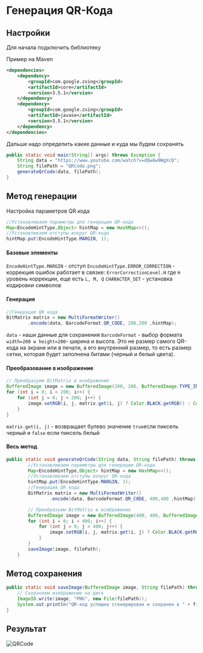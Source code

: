 # Генерация QR-Кода

## Настройки
Для начала подключить библиотеку

Пример на Maven
``` xml
<dependencies>  
    <dependency>  
        <groupId>com.google.zxing</groupId>  
        <artifactId>core</artifactId>  
        <version>3.5.1</version>  
    </dependency>  
    <dependency>  
        <groupId>com.google.zxing</groupId>  
        <artifactId>javase</artifactId>  
        <version>3.5.1</version>  
    </dependency>  
</dependencies>
```


Дальше надо определить какие данные и куда мы будем сохранять

```java
public static void main(String[] args) throws Exception {  
    String data = "https://www.youtube.com/watch?v=dQw4w9WgXcQ";  
    String filePath = "QRCode.png";  
    generateQrCode(data, filePath);  
}
```



## Метод генерации


Настройка параметров QR кода
```Java
//Устанавливаем параметры для генерации QR-кода  
Map<EncodeHintType,Object> hintMap = new HashMap<>();  
//Устанавливаем отступы вокруг QR-кода  
hintMap.put(EncodeHintType.MARGIN, 1);
```

#### Базовые элементы
`EncodeHintType.MARGIN` - отступ
`EncodeHintType.ERROR_CORRECTION` - коррекция ошибок работает в связке: 
`ErrorCorrectionLevel.H` где `H` уровень коррекции, еще есть `L, M, Q`
`CHARACTER_SET` - установка кодировки символов

#### Генерация
```java
//Генерация QR кода  
BitMatrix matrix = new MultiFormatWriter()  
        .encode(data, BarcodeFormat.QR_CODE, 200,200 ,hintMap);
```

`data` - наши данные для сохранения
`BarcodeFormat` - выбор формата 
`width=200 и height=200`- ширина и высота. Это не размер самого QR-кода на экране или в печати, а его внутренний размер, то есть размер сетки, которая будет заполнена битами (черный и белый цвета).

#### Преобразование в изображение

```java
// Преобразуем BitMatrix в изображение  
BufferedImage image = new BufferedImage(200, 200, BufferedImage.TYPE_INT_RGB);  
for (int i = 0; i < 200; i++) {  
    for (int j = 0; j < 200; j++) {  
        image.setRGB(i, j, matrix.get(i, j) ? Color.BLACK.getRGB() : Color.WHITE.getRGB());  
    }  
}
```

`matrix.get(i, j)` - возвращает булево значение `true`если пиксель черный и `false` если пиксель белый

#### Весь метод
```java
public static void generateQrCode(String data, String filePath) throws Exception {
        //Устанавливаем параметры для генерации QR-кода
        Map<EncodeHintType,Object> hintMap = new HashMap<>();
        //Устанавливаем отступы вокруг QR-кода
        hintMap.put(EncodeHintType.MARGIN, 1);
        //Генерация QR кода
        BitMatrix matrix = new MultiFormatWriter()
                .encode(data, BarcodeFormat.QR_CODE, 400,400 ,hintMap);

        // Преобразуем BitMatrix в изображение
        BufferedImage image = new BufferedImage(400, 400, BufferedImage.TYPE_INT_RGB);
        for (int i = 0; i < 400; i++) {
            for (int j = 0; j < 400; j++) {
                image.setRGB(i, j, matrix.get(i, j) ? Color.BLACK.getRGB() : Color.WHITE.getRGB());
            }
        }
        saveImage(image, filePath);
    }
```

## Метод сохранения

```java
public static void saveImage(BufferedImage image, String filePath) throws Exception {  
    // Сохраняем изображение на диск  
    ImageIO.write(image, "PNG", new File(filePath));  
    System.out.println("QR-код успешно сгенерирован и сохранен в " + filePath);  
}
```

## Результат
![QRCode](https://github.com/user-attachments/assets/6c2ad6e8-cd7d-46d7-8abb-4b4906a75fc9)


